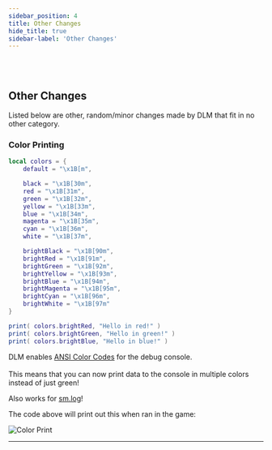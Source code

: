 ```yaml
---
sidebar_position: 4
title: Other Changes
hide_title: true
sidebar-label: 'Other Changes'
---
```


<br></br>

## Other Changes

Listed below are other, random/minor changes made by DLM that fit in no other category.

### Color Printing

```lua
local colors = {
	default = "\x1B[m",

	black = "\x1B[30m",
	red = "\x1B[31m",
	green = "\x1B[32m",
	yellow = "\x1B[33m",
	blue = "\x1B[34m",
	magenta = "\x1B[35m",
	cyan = "\x1B[36m",
	white = "\x1B[37m",

	brightBlack = "\x1B[90m",
	brightRed = "\x1B[91m",
	brightGreen = "\x1B[92m",
	brightYellow = "\x1B[93m",
	brightBlue = "\x1B[94m",
	brightMagenta = "\x1B[95m",
	brightCyan = "\x1B[96m",
	brightWhite = "\x1B[97m"
}

print( colors.brightRed, "Hello in red!" )
print( colors.brightGreen, "Hello in green!" )
print( colors.brightBlue, "Hello in blue!" )
```

DLM enables [ANSI Color Codes](https://en.wikipedia.org/wiki/ANSI_escape_code#3-bit_and_4-bit) for the debug console. <br></br>
This means that you can now print data to the console in multiple colors instead of just green!

Also works for [sm.log](https://scrapmechanictools.com/lua/Game-Script-Environment/Static-Functions/sm.log)!

The code above will print out this when ran in the game:

![Color Print](/img/colorPrint.png)

---
